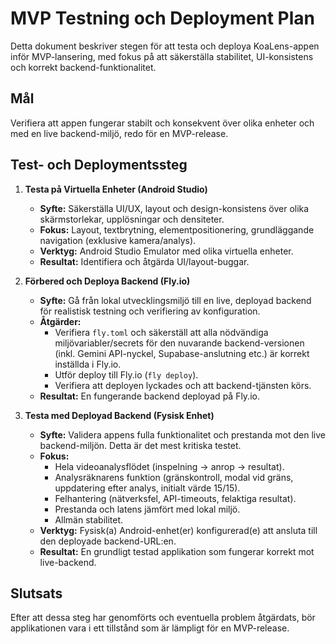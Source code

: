 # MVP Testning och Deployment Plan

Detta dokument beskriver stegen för att testa och deploya KoaLens-appen inför MVP-lansering, med fokus på att säkerställa stabilitet, UI-konsistens och korrekt backend-funktionalitet.

## Mål

Verifiera att appen fungerar stabilt och konsekvent över olika enheter och med en live backend-miljö, redo för en MVP-release.

## Test- och Deploymentssteg

1.  **Testa på Virtuella Enheter (Android Studio)**
    *   **Syfte:** Säkerställa UI/UX, layout och design-konsistens över olika skärmstorlekar, upplösningar och densiteter.
    *   **Fokus:** Layout, textbrytning, elementpositionering, grundläggande navigation (exklusive kamera/analys).
    *   **Verktyg:** Android Studio Emulator med olika virtuella enheter.
    *   **Resultat:** Identifiera och åtgärda UI/layout-buggar.

2.  **Förbered och Deploya Backend (Fly.io)**
    *   **Syfte:** Gå från lokal utvecklingsmiljö till en live, deployad backend för realistisk testning och verifiering av konfiguration.
    *   **Åtgärder:**
        *   Verifiera `fly.toml` och säkerställ att alla nödvändiga miljövariabler/secrets för den nuvarande backend-versionen (inkl. Gemini API-nyckel, Supabase-anslutning etc.) är korrekt inställda i Fly.io.
        *   Utför deploy till Fly.io (`fly deploy`).
        *   Verifiera att deployen lyckades och att backend-tjänsten körs.
    *   **Resultat:** En fungerande backend deployad på Fly.io.

3.  **Testa med Deployad Backend (Fysisk Enhet)**
    *   **Syfte:** Validera appens fulla funktionalitet och prestanda mot den live backend-miljön. Detta är det mest kritiska testet.
    *   **Fokus:**
        *   Hela videoanalysflödet (inspelning -> anrop -> resultat).
        *   Analysräknarens funktion (gränskontroll, modal vid gräns, uppdatering efter analys, initialt värde 15/15).
        *   Felhantering (nätverksfel, API-timeouts, felaktiga resultat).
        *   Prestanda och latens jämfört med lokal miljö.
        *   Allmän stabilitet.
    *   **Verktyg:** Fysisk(a) Android-enhet(er) konfigurerad(e) att ansluta till den deployade backend-URL:en.
    *   **Resultat:** En grundligt testad applikation som fungerar korrekt mot live-backend.

## Slutsats

Efter att dessa steg har genomförts och eventuella problem åtgärdats, bör applikationen vara i ett tillstånd som är lämpligt för en MVP-release.